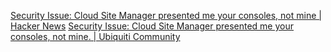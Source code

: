
[Security Issue: Cloud Site Manager presented me your consoles, not mine | Hacker News](https://news.ycombinator.com/item?id=38643348)
[Security Issue: Cloud Site Manager presented me your consoles, not mine. | Ubiquiti Community](https://community.ui.com/questions/Security-Issue-Cloud-Site-Manager-presented-me-your-consoles-not-mine/376ec514-572d-476d-b089-030c4313888c)
